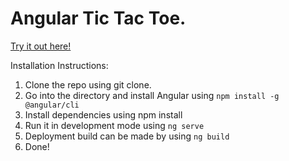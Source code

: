 <h1>Angular Tic Tac Toe.</h1>

[Try it out here!](https://brictactoe.web.app/)

Installation Instructions:

  1. Clone the repo using git clone.
  2. Go into the directory and install Angular using `npm install -g @angular/cli`
  2. Install dependencies using npm install
  3. Run it in development mode using `ng serve`
  4. Deployment build can be made by using `ng build`
  5. Done!
